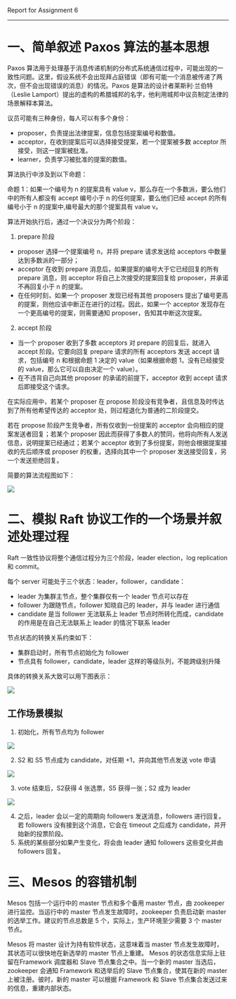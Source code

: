 Report for Assignment 6

------

# 一、简单叙述 Paxos 算法的基本思想

Paxos 算法用于处理基于消息传递机制的分布式系统通信过程中，可能出现的一致性问题。这里，假设系统不会出现拜占庭错误（即有可能一个消息被传递了两次，但不会出现错误的消息）的情况。Paxos 是算法的设计者莱斯利·兰伯特（Leslie Lamport）提出的虚构的希腊城邦的名字，他利用城邦中议员制定法律的场景解释本算法。

议员可能有三种身份，每人可以有多个身份：

+ proposer，负责提出法律提案，信息包括提案编号和数值。
+ acceptor，在收到提案后可以选择接受提案，若一个提案被多数 acceptor 所接受，则这一提案被批准。
+ learner，负责学习被批准的提案的数值。

算法执行中涉及到以下命题：

命题 1：如果一个编号为 n 的提案具有 value v，那么存在一个多数派，要么他们中的所有人都没有 accept 编号小于 n 的任何提案，要么他们已经 accept 的所有编号小于 n 的提案中,编号最大的那个提案具有 value v。

算法开始执行后，通过一个决议分为两个阶段：

1. prepare 阶段

+ proposer 选择一个提案编号 n，并将 prepare 请求发送给 acceptors 中数量达到多数派的一部分；
+ acceptor 在收到 prepare 消息后，如果提案的编号大于它已经回复的所有 prepare 消息，则 acceptor 将自己上次接受的提案回复给 proposer，并承诺不再回复小于 n 的提案。
+ 在任何时刻，如果一个 proposer 发现已经有其他 proposers 提出了编号更高的提案，则他应该中断正在进行的过程。因此，如果一个 acceptor 发现存在一个更高编号的提案，则需要通知 proposer，告知其中断这次提案。
2. accept 阶段

+ 当一个 proposer 收到了多数 acceptors 对 prepare 的回复后，就进入 accept 阶段。它要向回复 prepare 请求的所有 acceptors 发送 accept 请求，包括编号 n 和根据命题 1 决定的 value（如果根据命题 1，没有已经接受的 value，那么它可以自由决定一个 value）。
+ 在不违背自己向其他 proposer 的承诺的前提下，acceptor 收到 accept 请求后即接受这个请求。

在实际应用中，若某个 proposer 在 propose 阶段没有竞争者，且信息及时传达到了所有他希望传达的 acceptor 处，则过程退化为普通的二阶段提交。

若在 propose 阶段产生竞争者，所有仅收到一份提案的 acceptor 会向相应的提案发送者回复；若某个 proposer 因此而获得了多数人的赞同，他将向所有人发送信息，说明提案已经通过；若某个 acceptor 收到了多份提案，则他会根据提案接收的先后顺序或 proposer 的权重，选择向其中一个 proposer 发送接受回复，另一个发送拒绝回复。

简要的算法流程图如下：

![](1.png)

# 二、模拟 Raft 协议工作的一个场景并叙述处理过程

Raft 一致性协议将整个通信过程分为三个阶段，leader election，log replication 和 commit。

每个 server 可能处于三个状态：leader，follower，candidate：

+ leader 为集群主节点，整个集群仅有一个 leader 节点可以存在
+ follower 为跟随节点，follower 知晓自己的 leader，并与 leader 进行通信
+ candidate 是当 follower 无法联系上 leader 节点时所转化而成，candidate 的作用是在自己无法联系上 leader 的情况下联系 leader

节点状态的转换关系约束如下：

- 集群启动时，所有节点初始化为 follower
- 节点具有 follower，candidate，leader 这样的等级队列，不能跨级别升降

具体的转换关系大致可以用下图表示：

![](2.png)

## 工作场景模拟

1. 初始化，所有节点均为 follower

![](3.png)

2. S2 和 S5 节点成为 candidate，对任期 +1，并向其他节点发送 vote 申请

![](4.png)

3. vote 结束后，S2获得 4 张选票，S5 获得一张；S2 成为 leader

![](5.png)

4. 之后，leader 会以一定的周期向 followers 发送消息，followers 进行回复。若 followers 没有接到这个消息，它会在 timeout 之后成为 candidate，并开始新的投票阶段。
5. 系统的某些部分如果产生变化，将会由 leader 通知 followers 这些变化并由 followers 回复。

# 三、Mesos 的容错机制

Mesos 包括一个运行中的 master 节点和多个备用 master 节点，由 zookeeper 进行监控。当运行中的 master 节点发生故障时，zookeeper 负责启动新 master 的选举工作。建议的节点总数是 5 个，实际上，生产环境至少需要 3 个 master 节点。 

Mesos 将 master 设计为持有软件状态，这意味着当 master 节点发生故障时，其状态可以很快地在新选举的 master 节点上重建。 Mesos 的状态信息实际上驻留在Framework 调度器和 Slave 节点集合之中。当一个新的 master 当选后，zookeeper 会通知 Framework 和选举后的 Slave 节点集合，使其在新的 master 上被注册。彼时，新的 master 可以根据 Framework 和 Slave 节点集合发送过来的信息，重建内部状态。